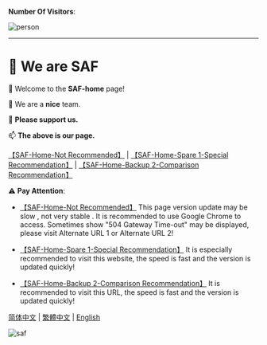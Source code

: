 **Number Of Visitors**:

![person](https://count.getloli.com/get/@saf-home?theme=rule34)

--------------------

# 👋 We are SAF

👀 Welcome to the **SAF-home** page!

🌱 We are a **nice** team.

💞️ **Please support us.**

📫 **The above is our page.**

[【SAF-Home-Not Recommended】](http://safsyblog.cf/) | [【SAF-Home-Spare 1-Special Recommendation】](https://saf123.netlify.app/) | [【SAF-Home-Backup 2-Comparison Recommendation】](https://saf-d.github.io/saf1/)

⚠️ **Pay Attention**:

+ [【SAF-Home-Not Recommended】](http://safsyblog.cf/) This page version update may be slow , not very stable . It is recommended to use Google Chrome to access. Sometimes show "504 Gateway Time-out" may be displayed, please visit Alternate URL 1 or Alternate URL 2!

+ [【SAF-Home-Spare 1-Special Recommendation】](https://saf123.netlify.app/) It is especially recommended to visit this website, the speed is fast and the version is updated quickly!

+ [【SAF-Home-Backup 2-Comparison Recommendation】](https://saf-d.github.io/saf1/) It is recommended to visit this URL, the speed is fast and the version is updated quickly!

[简体中文](https://github.com/saf-D/saf1/blob/main/README_zh-chs.md) | [繁體中文](https://github.com/saf-D/saf1/blob/main/README_zh-cht.md) | [English](https://github.com/saf-D/saf1/blob/main/README.md) 

![saf](https://raw.githubusercontent.com/saf-D/saf1/main/SAF.jpg)

